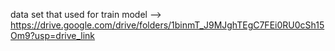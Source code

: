 data set that used for train model --> https://drive.google.com/drive/folders/1binmT_J9MJghTEgC7FEi0RU0cSh15Om9?usp=drive_link
